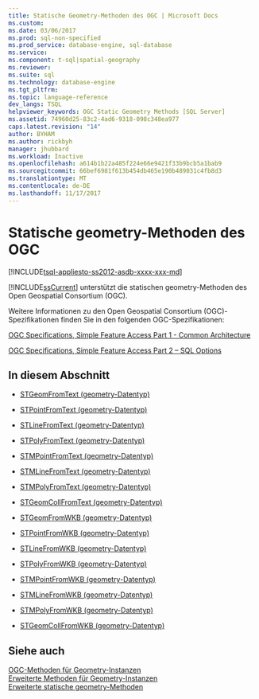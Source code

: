 ```yaml
---
title: Statische Geometry-Methoden des OGC | Microsoft Docs
ms.custom: 
ms.date: 03/06/2017
ms.prod: sql-non-specified
ms.prod_service: database-engine, sql-database
ms.service: 
ms.component: t-sql|spatial-geography
ms.reviewer: 
ms.suite: sql
ms.technology: database-engine
ms.tgt_pltfrm: 
ms.topic: language-reference
dev_langs: TSQL
helpviewer_keywords: OGC Static Geometry Methods [SQL Server]
ms.assetid: 74960d25-83c2-4ad6-9318-098c348ea977
caps.latest.revision: "14"
author: BYHAM
ms.author: rickbyh
manager: jhubbard
ms.workload: Inactive
ms.openlocfilehash: a614b1b22a485f224e66e9421f33b9bcb5a1bab9
ms.sourcegitcommit: 66bef6981f613b454db465e190b489031c4fb8d3
ms.translationtype: MT
ms.contentlocale: de-DE
ms.lasthandoff: 11/17/2017
---
```

# <a name="ogc-static-geometry-methods"></a>Statische geometry-Methoden des OGC
[!INCLUDE[tsql-appliesto-ss2012-asdb-xxxx-xxx-md](../../includes/tsql-appliesto-ss2012-asdb-xxxx-xxx-md.md)]

  [!INCLUDE[ssCurrent](../../includes/sscurrent-md.md)] unterstützt die statischen geometry-Methoden des Open Geospatial Consortium (OGC).  
  
 Weitere Informationen zu den Open Geospatial Consortium (OGC)-Spezifikationen finden Sie in den folgenden OGC-Spezifikationen:  
  
 [OGC Specifications, Simple Feature Access Part 1 - Common Architecture](http://go.microsoft.com/fwlink/?LinkId=93627)  
  
 [OGC Specifications, Simple Feature Access Part 2 – SQL Options](http://go.microsoft.com/fwlink/?LinkId=93628)  
  
## <a name="in-this-section"></a>In diesem Abschnitt  
  
-   [STGeomFromText &#40;geometry-Datentyp&#41;](../../t-sql/spatial-geometry/stgeomfromtext-geometry-data-type.md)  
  
-   [STPointFromText &#40;geometry-Datentyp&#41;](../../t-sql/spatial-geometry/stpointfromtext-geometry-data-type.md)  
  
-   [STLineFromText &#40;geometry-Datentyp&#41;](../../t-sql/spatial-geometry/stlinefromtext-geometry-data-type.md)  
  
-   [STPolyFromText &#40;geometry-Datentyp&#41;](../../t-sql/spatial-geometry/stpolyfromtext-geometry-data-type.md)  
  
-   [STMPointFromText &#40;geometry-Datentyp&#41;](../../t-sql/spatial-geometry/stmpointfromtext-geometry-data-type.md)  
  
-   [STMLineFromText &#40;geometry-Datentyp&#41;](../../t-sql/spatial-geometry/stmlinefromtext-geometry-data-type.md)  
  
-   [STMPolyFromText &#40;geometry-Datentyp&#41;](../../t-sql/spatial-geometry/stmpolyfromtext-geometry-data-type.md)  
  
-   [STGeomCollFromText &#40;geometry-Datentyp&#41;](../../t-sql/spatial-geometry/stgeomcollfromtext-geometry-data-type.md)  
  
-   [STGeomFromWKB &#40;geometry-Datentyp&#41;](../../t-sql/spatial-geometry/stgeomfromwkb-geometry-data-type.md)  
  
-   [STPointFromWKB &#40;geometry-Datentyp&#41;](../../t-sql/spatial-geometry/stpointfromwkb-geometry-data-type.md)  
  
-   [STLineFromWKB &#40;geometry-Datentyp&#41;](../../t-sql/spatial-geometry/stlinefromwkb-geometry-data-type.md)  
  
-   [STPolyFromWKB &#40;geometry-Datentyp&#41;](../../t-sql/spatial-geometry/stpolyfromwkb-geometry-data-type.md)  
  
-   [STMPointFromWKB &#40;geometry-Datentyp&#41;](../../t-sql/spatial-geometry/stmpointfromwkb-geometry-data-type.md)  
  
-   [STMLineFromWKB &#40;geometry-Datentyp&#41;](../../t-sql/spatial-geometry/stmlinefromwkb-geometry-data-type.md)  
  
-   [STMPolyFromWKB &#40;geometry-Datentyp&#41;](../../t-sql/spatial-geometry/stmpolyfromwkb-geometry-data-type.md)  
  
-   [STGeomCollFromWKB &#40;geometry-Datentyp&#41;](../../t-sql/spatial-geometry/stgeomcollfromwkb-geometry-data-type.md)  
  
## <a name="see-also"></a>Siehe auch  
 [OGC-Methoden für Geometry-Instanzen](../../t-sql/spatial-geometry/ogc-methods-on-geometry-instances.md)   
 [Erweiterte Methoden für Geometry-Instanzen](../../t-sql/spatial-geometry/extended-methods-on-geometry-instances.md)   
 [Erweiterte statische geometry-Methoden](../../t-sql/spatial-geometry/extended-static-geometry-methods.md)  
  
  
